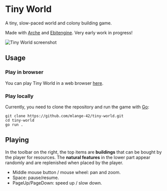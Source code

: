 # Tiny World

A tiny, slow-paced world and colony building game.

Made with [Arche](https://github.com/mlange-42/arche) and [Ebitengine](https://github.com/hajimehoshi/ebiten).
Very early work in progress!

![Tiny World screenshot](https://github.com/mlange-42/tiny-world/assets/44003176/10e5e85a-86fa-42a2-9ae3-f922820b3c4e)

## Usage

### Play in browser

You can play Tiny World in a web browser [here](https://mlange-42.github.io/tiny-world/).

### Play locally

Currently, you need to clone the repository and run the game with [Go](https://go.dev):

```shell
git clone https://github.com/mlange-42/tiny-world.git
cd tiny-world
go run .
```

## Playing

In the toolbar on the right, the top items are **buildings** that can be bought by the player for resources.
The **natural features** in the lower part appear randomly and are replenished when placed by the player.

* Middle mouse button / mouse wheel: pan and zoom.
* Space: pause/resume.
* PageUp/PageDown: speed up / slow down.
